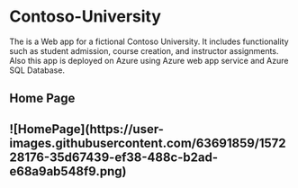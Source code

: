 # Contoso-University

The is a Web app for a fictional Contoso University. It includes functionality such as student admission, course creation, and instructor assignments.
Also this app is deployed on Azure using Azure web app service and Azure SQL Database.

<h2>Home Page<h2>
![HomePage](https://user-images.githubusercontent.com/63691859/157228176-35d67439-ef38-488c-b2ad-e68a9ab548f9.png)

